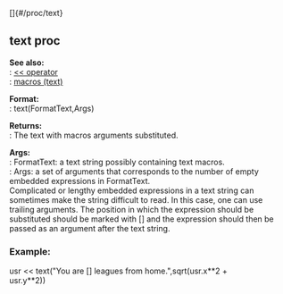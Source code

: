 []{#/proc/text}    
## text proc    
**See also:**    
:   [\<\< operator](ref/operator/%3c%3c)    
:   [macros (text)](ref/DM/text/macros)    
<!-- -->    
**Format:**    
:   text(FormatText,Args)    
<!-- -->    
**Returns:**    
:   The text with macros arguments substituted.    
<!-- -->    
**Args:**    
:   FormatText: a text string possibly containing text macros.    
:   Args: a set of arguments that corresponds to the number of empty    
    embedded expressions in FormatText.    
Complicated or lengthy embedded expressions in a text string can    
sometimes make the string difficult to read. In this case, one can use    
trailing arguments. The position in which the expression should be    
substituted should be marked with \[\] and the expression should then be    
passed as an argument after the text string.    
### Example:    
usr \<\< text(\"You are \[\] leagues from home.\",sqrt(usr.x\*\*2 +    
usr.y\*\*2))  